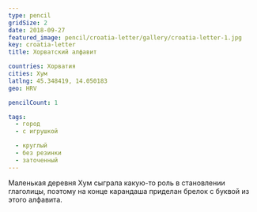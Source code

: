 ```yaml
---
type: pencil
gridSize: 2
date: 2018-09-27
featured_image: pencil/croatia-letter/gallery/croatia-letter-1.jpg
key: croatia-letter
title: Хорватский алфавит

countries: Хорватия
cities: Хум
latlng: 45.348419, 14.050183
geo: HRV

pencilCount: 1

tags:
  - город
  - с игрушкой

  - круглый
  - без резинки
  - заточенный
---
```


Маленькая деревня Хум сыграла какую-то роль в становлении глаголицы, поэтому на конце карандаша приделан брелок с буквой из этого алфавита.
